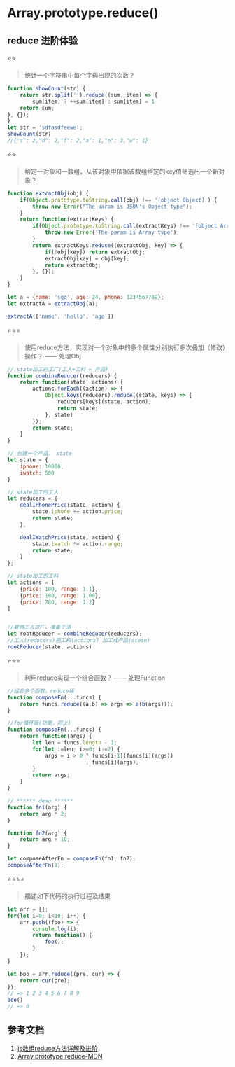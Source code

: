 #  Array.prototype.reduce()

## reduce 进阶体验
⭐️⭐️

> 统计一个字符串中每个字母出现的次数？

```javascript
function showCount(str) {
	return str.split('').reduce((sum, item) => {
		sum[item] ? ++sum[item] : sum[item] = 1
	return sum;
}, {});
}
let str = 'sdfasdfeewe';
showCount(str)
//{"s": 2,"d": 2,"f": 2,"a": 1,"e": 3,"w": 1}
```

⭐️⭐️

> 给定一对象和一数组，从该对象中依据该数组给定的key值筛选出一个新对象？

```Javascript
function extractObj(obj) {
	if(Object.prototype.toString.call(obj) !== '[object Object]') {
		throw new Error("The param is JSON's Object type");
	}
	return function(extractKeys) {
		if(Object.prototype.toString.call(extractKeys) !== '[object Array]') {
			throw new Error('The param is Array type');
		} 
		return extractKeys.reduce((extractObj, key) => {
			if(!obj[key]) return extractObj;
			extractObj[key] = obj[key];
			return extractObj;
		}, {});
	}
}

let a = {name: 'sgg', age: 24, phone: 1234567789};
let extractA = extractObj(a);

extractA(['name', 'hello', 'age'])
```

⭐️⭐️⭐️

> 使用reduce方法，实现对一个对象中的多个属性分别执行多次叠加（修改）操作？ —— 处理Obj

```Javascript
// state加工的工厂(工人+工料 = 产品)
function combineReducer(reducers) {
	return function(state, actions) {
		actions.forEach((action) => {
			Object.keys(reducers).reduce((state, keys) => {
				reducers[keys](state, action);
				return state;
			}, state)
		});
		return state;
	}
}

// 创建一个产品， state
let state = {
	iphone: 10000,
	iwatch: 500
}

// state加工的工人
let reducers = {
	dealIPhonePrice(state, action) {
		state.iphone += action.price;
		return state;
	},

	dealIWatchPrice(state, action) {
		state.iwatch *= action.range;
		return state;
	}
};

// state加工的工料
let actions = [
    {price: 100, range: 1.1},
	{price: 180, range: 1.08},
	{price: 280, range: 1.2}
]


//雇佣工人进厂，准备干活
let rootReducer = combineReducer(reducers);
//工人(reducers)把工料(actions) 加工成产品(state)
rootReducer(state, actions)
```

⭐️⭐️⭐️

> 利用reduce实现一个组合函数？ —— 处理Function

```Javascript
//组合多个函数，reduce版
function composeFn(...funcs) {
	return funcs.reduce((a,b) => args => a(b(args)));
}

//for循环版(功能，同上)
function composeFn(...funcs) {
	return function(args) {
		let len = funcs.length - 1;
		for(let i=len; i>=0; i-=2) {
			args = i > 0 ? funcs[i-1](funcs[i](args))
					     : funcs[i](args);
		}
		return args;
	}
}

// ****** demo ******
function fn1(arg) {
	return arg * 2;
}

function fn2(arg) {
	return arg + 10;
}

let composeAfterFn = composeFn(fn1, fn2);
composeAfterFn(1);

```

⭐️⭐️⭐️⭐️

> 描述如下代码的执行过程及结果

```javascript
let arr = [];
for(let i=0; i<10; i++) {
	arr.push((foo) => {
		console.log(i);
		return function() {
			foo();
		}
	});
}

let boo = arr.reduce((pre, cur) => {
	return cur(pre);
});
// => 1 2 3 4 5 6 7 8 9
boo()
// => 0
```

## 参考文档

1. [js数组reduce方法详解及进阶](https://segmentfault.com/a/1190000010731933)
2. [Array.prototype.reduce-MDN](https://developer.mozilla.org/en-US/docs/Web/JavaScript/Reference/Global_Objects/Array/Reduce)

